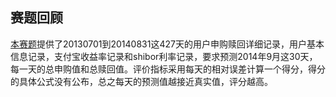 ## 赛题回顾
[本赛题](https://tianchi.aliyun.com/getStart/introduction.htm?spm=5176.11165418.333.9.44c549ecQaf3W0&raceId=231573)提供了20130701到20140831这427天的用户申购赎回详细记录，用户基本信息记录，支付宝收益率记录和shibor利率记录，要求预测2014年9月这30天，每一天的总申购值和总赎回值。评价指标采用每天的相对误差计算一个得分，得分的具体公式没有公布，总之每天的预测值越接近真实值，评分越高。

